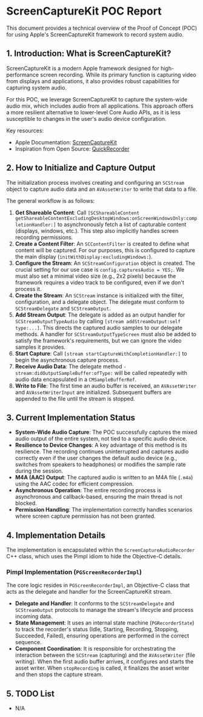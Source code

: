 # ScreenCaptureKit POC Report

This document provides a technical overview of the Proof of Concept (POC) for using Apple's ScreenCaptureKit framework to record system audio.

## 1. Introduction: What is ScreenCaptureKit?

ScreenCaptureKit is a modern Apple framework designed for high-performance screen recording. While its primary function is capturing video from displays and applications, it also provides robust capabilities for capturing system audio.

For this POC, we leverage ScreenCaptureKit to capture the system-wide audio mix, which includes audio from all applications. This approach offers a more resilient alternative to lower-level Core Audio APIs, as it is less susceptible to changes in the user's audio device configuration.

Key resources:
-   Apple Documentation: [ScreenCaptureKit](https://developer.apple.com/documentation/screencapturekit)
-   Inspiration from Open Source: [QuickRecorder](https://github.com/lihaoyun6/QuickRecorder)

## 2. How to Initialize and Capture Output

The initialization process involves creating and configuring an `SCStream` object to capture audio data and an `AVAssetWriter` to write that data to a file.

The general workflow is as follows:

1.  **Get Shareable Content**: Call `[SCShareableContent getShareableContentExcludingDesktopWindows:onScreenWindowsOnly:completionHandler:]` to asynchronously fetch a list of capturable content (displays, windows, etc.). This step also implicitly handles screen recording permissions.
2.  **Create a Content Filter**: An `SCContentFilter` is created to define what content will be captured. For our purposes, this is configured to capture the main display (`initWithDisplay:excludingWindows:`).
3.  **Configure the Stream**: An `SCStreamConfiguration` object is created. The crucial setting for our use case is `config.capturesAudio = YES;`. We must also set a minimal video size (e.g., 2x2 pixels) because the framework requires a video track to be configured, even if we don't process it.
4.  **Create the Stream**: An `SCStream` instance is initialized with the filter, configuration, and a delegate object. The delegate must conform to `SCStreamDelegate` and `SCStreamOutput`.
5.  **Add Stream Output**: The delegate is added as an output handler for `SCStreamOutputTypeAudio` by calling `[stream addStreamOutput:self type:...]`. This directs the captured audio samples to our delegate methods. A handler for `SCStreamOutputTypeScreen` must also be added to satisfy the framework's requirements, but we can ignore the video samples it provides.
6.  **Start Capture**: Call `[stream startCaptureWithCompletionHandler:]` to begin the asynchronous capture process.
7.  **Receive Audio Data**: The delegate method `-stream:didOutputSampleBuffer:ofType:` will be called repeatedly with audio data encapsulated in a `CMSampleBufferRef`.
8.  **Write to File**: The first time an audio buffer is received, an `AVAssetWriter` and `AVAssetWriterInput` are initialized. Subsequent buffers are appended to the file until the stream is stopped.

## 3. Current Implementation Status

-   **System-Wide Audio Capture**: The POC successfully captures the mixed audio output of the entire system, not tied to a specific audio device.
-   **Resilience to Device Changes**: A key advantage of this method is its resilience. The recording continues uninterrupted and captures audio correctly even if the user changes the default audio device (e.g., switches from speakers to headphones) or modifies the sample rate during the session.
-   **M4A (AAC) Output**: The captured audio is written to an M4A file (`.m4a`) using the AAC codec for efficient compression.
-   **Asynchronous Operation**: The entire recording process is asynchronous and callback-based, ensuring the main thread is not blocked.
-   **Permission Handling**: The implementation correctly handles scenarios where screen capture permission has not been granted.

## 4. Implementation Details

The implementation is encapsulated within the `ScreenCaptureAudioRecorder` C++ class, which uses the Pimpl idiom to hide the Objective-C details.

### Pimpl Implementation (`PGScreenRecorderImpl`)

The core logic resides in `PGScreenRecorderImpl`, an Objective-C class that acts as the delegate and handler for the ScreenCaptureKit stream.

-   **Delegate and Handler**: It conforms to the `SCStreamDelegate` and `SCStreamOutput` protocols to manage the stream's lifecycle and process incoming data.
-   **State Management**: It uses an internal state machine (`PGRecorderState`) to track the recorder's status (Idle, Starting, Recording, Stopping, Succeeded, Failed), ensuring operations are performed in the correct sequence.
-   **Component Coordination**: It is responsible for orchestrating the interaction between the `SCStream` (capturing) and the `AVAssetWriter` (file writing). When the first audio buffer arrives, it configures and starts the asset writer. When `stopRecording` is called, it finalizes the asset writer and then stops the capture stream.

## 5. TODO List

-   N/A
